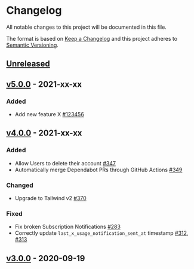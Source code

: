 # Changelog

All notable changes to this project will be documented in this file.

The format is based on [Keep a Changelog](http://keepachangelog.com/en/1.0.0/)
and this project adheres to [Semantic Versioning](http://semver.org/spec/v2.0.0.html).

## [Unreleased](https://github.com/stefanzweifel/screeenly-3/compare/v5.0.0...HEAD)

<!-- Content should be placed here -->

## [v5.0.0](https://github.com/stefanzweifel/screeenly-3/compare/v4.0.0...v5.0.0) - 2021-xx-xx

### Added

* Add new feature X [#123456](https://link-to-pull-request)

## [v4.0.0](https://github.com/stefanzweifel/screeenly-3/compare/v3.0.0...v4.0.0) - 2021-xx-xx

### Added

* Allow Users to delete their account [#347](https://github.com/stefanzweifel/screeenly-3/pull/347)
* Automatically merge Dependabot PRs through GitHub Actions [#349](https://github.com/stefanzweifel/screeenly-3/pull/349)

### Changed

* Upgrade to Tailwind v2 [#370](https://github.com/stefanzweifel/screeenly-3/pull/370)

### Fixed

* Fix broken Subscription Notifications [#283](https://github.com/stefanzweifel/screeenly-3/pull/283)
* Correctly update `last_x_usage_notification_sent_at` timestamp [#312](https://github.com/stefanzweifel/screeenly-3/issues/312), [#313](https://github.com/stefanzweifel/screeenly-3/pull/313)

## [v3.0.0](https://github.com/stefanzweifel/screeenly-3/releases/tag/v3.0.0) - 2020-09-19

